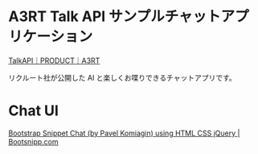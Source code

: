 # A3RT Talk API サンプルチャットアプリケーション

[TalkAPI｜PRODUCT｜A3RT](https://a3rt.recruit-tech.co.jp/product/talkAPI/)

リクルート社が公開した AI と楽しくお喋りできるチャットアプリです。

# Chat UI

[Bootstrap Snippet Chat (by Pavel Komiagin) using HTML CSS jQuery | Bootsnipp.com](http://bootsnipp.com/snippets/ZlkBn)

